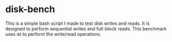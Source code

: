 # disk-bench
This is a simple bash script I made to test disk writes and reads. It is designed to perform sequential writes and full-block reads. 
This benchmark uses `dd` to perform the write/read operations.
